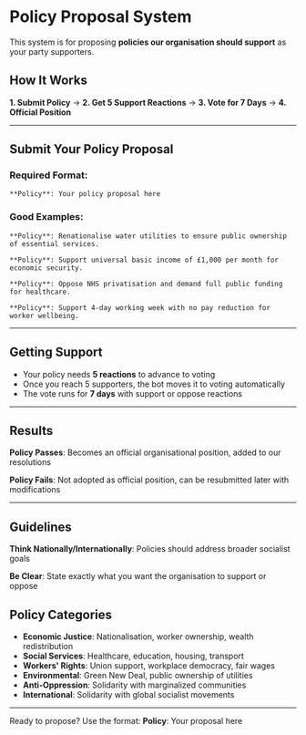 # Policy Proposal System

This system is for proposing **policies our organisation should support** as your party supporters.

## How It Works

**1. Submit Policy** → **2. Get 5 Support Reactions** → **3. Vote for 7 Days** → **4. Official Position**

---

## Submit Your Policy Proposal

### Required Format:
```
**Policy**: Your policy proposal here
```

### Good Examples:
```
**Policy**: Renationalise water utilities to ensure public ownership of essential services.

**Policy**: Support universal basic income of £1,000 per month for economic security.

**Policy**: Oppose NHS privatisation and demand full public funding for healthcare.

**Policy**: Support 4-day working week with no pay reduction for worker wellbeing.
```

---

## Getting Support

- Your policy needs **5 reactions** to advance to voting
- Once you reach 5 supporters, the bot moves it to voting automatically
- The vote runs for **7 days** with support or oppose reactions

---

## Results

**Policy Passes**: Becomes an official organisational position, added to our resolutions

**Policy Fails**: Not adopted as official position, can be resubmitted later with modifications

---

## Guidelines

**Think Nationally/Internationally**: Policies should address broader socialist goals

**Be Clear**: State exactly what you want the organisation to support or oppose

## Policy Categories

- **Economic Justice**: Nationalisation, worker ownership, wealth redistribution
- **Social Services**: Healthcare, education, housing, transport
- **Workers' Rights**: Union support, workplace democracy, fair wages
- **Environmental**: Green New Deal, public ownership of utilities
- **Anti-Oppression**: Solidarity with marginalized communities
- **International**: Solidarity with global socialist movements

---

Ready to propose? Use the format: **Policy**: Your proposal here